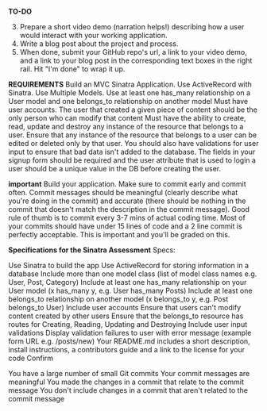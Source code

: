 **TO-DO**

3.  Prepare a short video demo (narration helps!) describing how a user would interact with your working application.
4.  Write a blog post about the project and process.
5.  When done, submit your GitHub repo's url, a link to your video demo, and a link to your blog post in the corresponding text boxes in the right rail. Hit "I'm done" to wrap it up.

**REQUIREMENTS**
Build an MVC Sinatra Application.
Use ActiveRecord with Sinatra.
Use Multiple Models.
Use at least one has_many relationship on a User model and one belongs_to relationship on another model
Must have user accounts. The user that created a given piece of content should be the only person who can modify that content
Must have the ability to create, read, update and destroy any instance of the resource that belongs to a user.
Ensure that any instance of the resource that belongs to a user can be edited or deleted only by that user.
You should also have validations for user input to ensure that bad data isn't added to the database. The fields in your signup form should be required and the user attribute that is used to login a user should be a unique value in the DB before creating the user.

**important**
Build your application. Make sure to commit early and commit often. Commit messages should be meaningful (clearly describe what you're doing in the commit) and accurate (there should be nothing in the commit that doesn't match the description in the commit message). Good rule of thumb is to commit every 3-7 mins of actual coding time. Most of your commits should have under 15 lines of code and a 2 line commit is perfectly acceptable. This is important and you'll be graded on this.

**Specifications for the Sinatra Assessment**
Specs:

 Use Sinatra to build the app
 Use ActiveRecord for storing information in a database
 Include more than one model class (list of model class names e.g. User, Post, Category)
 Include at least one has_many relationship on your User model (x has_many y, e.g. User has_many Posts)
 Include at least one belongs_to relationship on another model (x belongs_to y, e.g. Post belongs_to User)
 Include user accounts
 Ensure that users can't modify content created by other users
 Ensure that the belongs_to resource has routes for Creating, Reading, Updating and Destroying
 Include user input validations
 Display validation failures to user with error message (example form URL e.g. /posts/new)
 Your README.md includes a short description, install instructions, a contributors guide and a link to the license for your code
Confirm

 You have a large number of small Git commits
 Your commit messages are meaningful
 You made the changes in a commit that relate to the commit message
 You don't include changes in a commit that aren't related to the commit message
